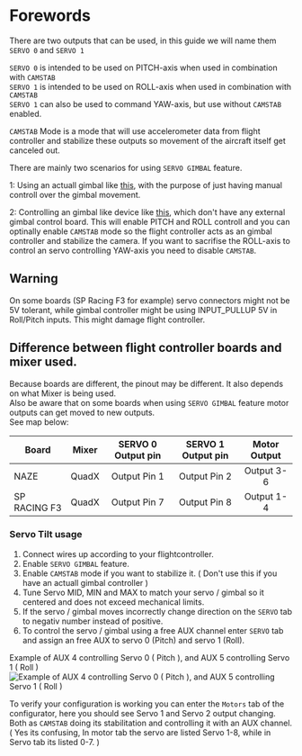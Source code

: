 # Forewords

There are two outputs that can be used, in this guide we will name them `SERVO 0` and `SERVO 1`

`SERVO 0` is intended to be used on PITCH-axis when used in combination with `CAMSTAB`  
`SERVO 1` is intended to be used on ROLL-axis when used in combination with `CAMSTAB`  
`SERVO 1` can also be used to command YAW-axis, but use without `CAMSTAB` enabled.  

`CAMSTAB` Mode is a mode that will use accelerometer data from flight controller and stabilize these outputs so movement of the aircraft itself get canceled out.


There are mainly two scenarios for using `SERVO GIMBAL` feature.


1: Using an actuall gimbal like  [this](http://www.banggood.com/Upgrade-Debugging-Edition-JIYI-FPV-G3-3D-3-Axis-Gimbal-For-Gopro-Hero3-3-Hero4-Aerial-Photography-p-1031482.html?rmmds=search), with the purpose of just having manual controll over the gimbal movement.

2: Controlling an gimbal like device like [this](https://www.youtube.com/watch?v=Py_RLdZwAlc&t=81s), which don't have any external gimbal control board. This will enable PITCH and ROLL controll and you can optinally enable `CAMSTAB` mode so the flight controller acts as an gimbal controller and stabilize the camera. If you want to sacrifise the ROLL-axis to control an servo controlling YAW-axis you need to disable `CAMSTAB`.

## Warning

On some boards (SP Racing F3 for example) servo connectors might not be 5V tolerant, while gimbal controller might be using INPUT_PULLUP 5V in Roll/Pitch inputs. This might damage flight controller.  
  
  

##  Difference between flight controller boards and mixer used.

Because boards are different, the pinout may be different. It also depends on what Mixer is being used.  
Also be aware that on some boards when using `SERVO GIMBAL` feature motor outputs can get moved to new outputs.  
See map below:  

| Board              | Mixer       | SERVO 0 Output pin | SERVO 1 Output pin | Motor Output |
|--------------------|:-----------:|:------------------:|:------------------:|:------------:|
| NAZE               | QuadX       | Output Pin 1       | Output Pin 2       | Output 3-6   |
| SP RACING F3       | QuadX       | Output Pin 7       | Output Pin 8       | Output 1-4   |



### Servo Tilt usage

1. Connect wires up according to your flightcontroller.  
1. Enable `SERVO GIMBAL` feature.  
1. Enable `CAMSTAB` mode if you want to stabilize it. ( Don't use this if you have an actuall gimbal controller )  
1. Tune Servo MID, MIN and MAX to match your servo / gimbal so it centered and does not exceed mechanical limits.  
1. If the servo / gimbal moves incorrectly change direction on the `SERVO` tab to negativ number instead of positive.  
1. To control the servo / gimbal using a free AUX channel enter `SERVO` tab and assign an free AUX to servo 0 (Pitch) and servo 1 (Roll).  

  
Example of AUX 4 controlling Servo 0 ( Pitch ), and AUX 5 controlling Servo 1 ( Roll )
![Example of AUX 4 controlling Servo 0 ( Pitch ), and AUX 5 controlling Servo 1 ( Roll )](https://quadmeup.com/wp-content/uploads/2017/01/2017_01_12-10_46AM.png)

To verify your configuration is working you can enter the `Motors` tab of the configurator, here you should see Servo 1 and Servo 2 output changing. Both as `CAMSTAB` doing its stabilitation and controlling it with an AUX channel. ( Yes its confusing, In motor tab the servo are listed Servo 1-8, while in Servo tab its listed 0-7. )
